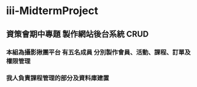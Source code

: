 # iii-MidtermProject
## 資策會期中專題 製作網站後台系統 CRUD
### 本組為攝影揪團平台 有五名成員 分別製作會員、活動、課程、訂單及權限管理
### 我人負責課程管理的部分及資料庫建置
